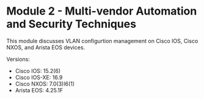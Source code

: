 # Module 2 - Multi-vendor Automation and Security Techniques
This module discusses VLAN configurtion management on Cisco IOS,
Cisco NXOS, and Arista EOS devices.

Versions:
  - Cisco IOS: 15.2(6)
  - Cisco IOS-XE: 16.9
  - Cisco NXOS: 7.0(3)I6(1)
  - Arista EOS: 4.25.1F
